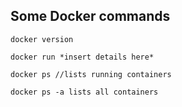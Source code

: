 ## Some Docker commands

```
docker version

docker run *insert details here*

docker ps //lists running containers

docker ps -a lists all containers

```
